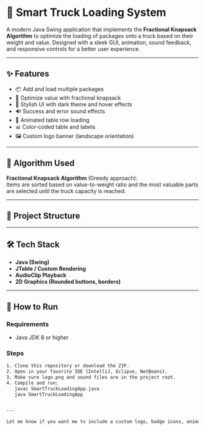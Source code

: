 # 🚚 Smart Truck Loading System

A modern Java Swing application that implements the **Fractional Knapsack Algorithm** to optimize the loading of packages onto a truck based on their weight and value. Designed with a sleek GUI, animation, sound feedback, and responsive controls for a better user experience.

---

## ✨ Features

- 📦 Add and load multiple packages
- 🎯 Optimize value with fractional knapsack
- 🎨 Stylish UI with dark theme and hover effects
- 🔊 Success and error sound effects
- 🧮 Animated table row loading
- 📊 Color-coded table and labels
- 🖼️ Custom logo banner (landscape orientation)

---



## 🧠 Algorithm Used

**Fractional Knapsack Algorithm** (Greedy approach):  
Items are sorted based on value-to-weight ratio and the most valuable parts are selected until the truck capacity is reached.

---

## 📂 Project Structure

---

## 🛠️ Tech Stack

- **Java (Swing)**
- **JTable / Custom Rendering**
- **AudioClip Playback**
- **2D Graphics (Rounded buttons, borders)**

---

## 🚀 How to Run

### Requirements
- Java JDK 8 or higher

### Steps
```bash
1. Clone this repository or download the ZIP.
2. Open in your favorite IDE (IntelliJ, Eclipse, NetBeans).
3. Make sure logo.png and sound files are in the project root.
4. Compile and run:
   javac SmartTruckLoadingApp.java
   java SmartTruckLoadingApp


---

Let me know if you want me to include a custom logo, badge icons, animated GIFs, or tailored links for your GitHub profile.


